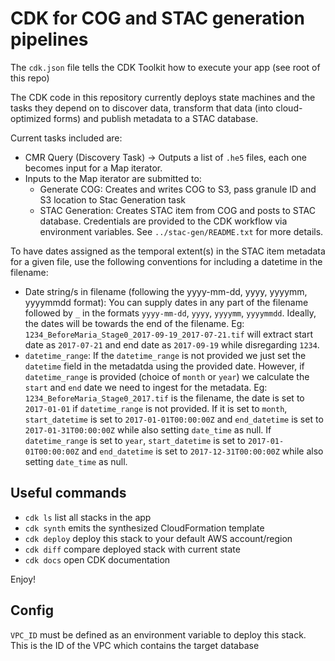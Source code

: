 
# CDK for COG and STAC generation pipelines

The `cdk.json` file tells the CDK Toolkit how to execute your app (see root of this repo)

The CDK code in this repository currently deploys state machines and the tasks they depend on to discover data, transform that data (into cloud-optimized forms) and publish metadata to a STAC database.

Current tasks included are:

* CMR Query (Discovery Task) -> Outputs a list of `.he5` files, each one becomes input for a Map iterator.
* Inputs to the Map iterator are submitted to:
    * Generate COG: Creates and writes COG to S3, pass granule ID and S3 location to Stac Generation task
    * STAC Generation: Creates STAC item from COG and posts to STAC database. Credentials are provided to the CDK workflow via environment variables. See `../stac-gen/README.txt` for more details.

To have dates assigned as the temporal extent(s) in the STAC item metadata for a given file, use the following conventions for including a datetime in the filename:
* Date string/s in filename (following the yyyy-mm-dd, yyyy, yyyymm, yyyymmdd format): You can supply dates in any part of the filename followed by `_` in the formats `yyyy-mm-dd`, `yyyy`, `yyyymm`, `yyyymmdd`. Ideally, the dates will be towards the end of the filename. Eg: `1234_BeforeMaria_Stage0_2017-09-19_2017-07-21.tif` will extract start date as `2017-07-21` and end date as `2017-09-19` while disregarding `1234`.
* `datetime_range`: If the `datetime_range` is not provided we just set the `datetime` field in the metadatda using the provided date. However, if `datetime_range` is provided (choice of `month` or `year`) we calculate the `start` and `end` date we need to ingest for the metadata. Eg: `1234_BeforeMaria_Stage0_2017.tif` is the filename, the date is set to `2017-01-01` if `datetime_range` is not provided. If it is set to `month`, `start_datetime` is set to `2017-01-01T00:00:00Z` and `end_datetime` is set to `2017-01-31T00:00:00Z` while also setting `date_time` as null. If `datetime_range` is set to `year`, `start_datetime` is set to `2017-01-01T00:00:00Z` and `end_datetime` is set to `2017-12-31T00:00:00Z` while also setting `date_time` as null.

## Useful commands

 * `cdk ls`          list all stacks in the app
 * `cdk synth`       emits the synthesized CloudFormation template
 * `cdk deploy`      deploy this stack to your default AWS account/region
 * `cdk diff`        compare deployed stack with current state
 * `cdk docs`        open CDK documentation

Enjoy!

## Config

`VPC_ID` must be defined as an environment variable to deploy this stack. This is the ID of the VPC which contains the target database
